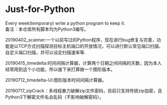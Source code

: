 # Just-for-Python
Every week(temporary) write a python program to keep it.  
备注：本仓库所有脚本均为Python3编写。  

20190402_scanner:一个以前写过的Python程序，现在进行bug修复与完善，功能是以TCP方式扫描探测目标主机端口的开放情况，可以进行默认常见端口扫描、自定义端口扫描，并可以设定扫描速率等.

20190415_timedelta:时间间隔计算器，计算两个日期之间间隔的天数，因为本人经常用到这个小功能，所以接下来打算做一个图形版本。

20190712_timedelta-UI:图形版本时间间隔计算器。

20190717_zipCrack：多线程暴力破解zip文件密码，目前只支持传统zip加密，且Python3下解密文件名会乱码（不影响破解密码）。
